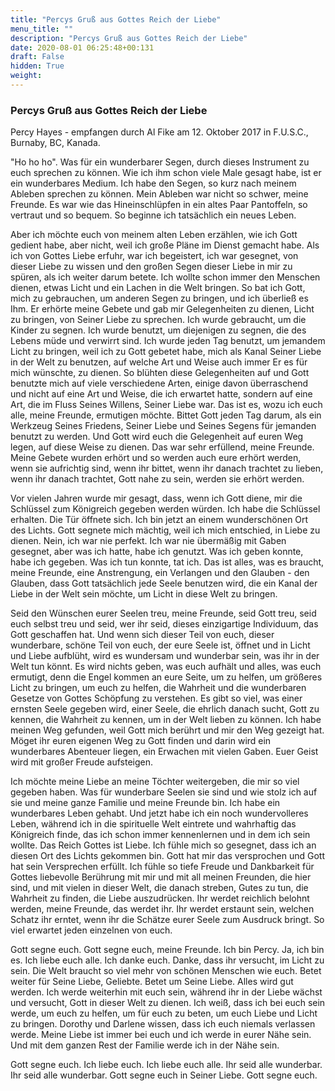 ```yaml
---
title: "Percys Gruß aus Gottes Reich der Liebe"
menu_title: ""
description: "Percys Gruß aus Gottes Reich der Liebe"
date: 2020-08-01 06:25:48+00:131
draft: False
hidden: True
weight:
---
```

### Percys Gruß aus Gottes Reich der Liebe

Percy Hayes - empfangen durch Al Fike am 12. Oktober 2017 in F.U.S.C., Burnaby, BC, Kanada.

"Ho ho ho". Was für ein wunderbarer Segen, durch dieses Instrument zu euch sprechen zu können. Wie ich ihm schon viele Male gesagt habe, ist er ein wunderbares Medium. Ich habe den Segen, so kurz nach meinem Ableben sprechen zu können. Mein Ableben war nicht so schwer, meine Freunde. Es war wie das Hineinschlüpfen in ein altes Paar Pantoffeln, so vertraut und so bequem. So beginne ich tatsächlich ein neues Leben.

Aber ich möchte euch von meinem alten Leben erzählen, wie ich Gott gedient habe, aber nicht, weil ich große Pläne im Dienst gemacht habe. Als ich von Gottes Liebe erfuhr, war ich begeistert, ich war gesegnet, von dieser Liebe zu wissen und den großen Segen dieser Liebe in mir zu spüren, als ich weiter darum betete. Ich wollte schon immer den Menschen dienen, etwas Licht und ein Lachen in die Welt bringen. So bat ich Gott, mich zu gebrauchen, um anderen Segen zu bringen, und ich überließ es Ihm. Er erhörte meine Gebete und gab mir Gelegenheiten zu dienen, Licht zu bringen, von Seiner Liebe zu sprechen. Ich wurde gebraucht, um die Kinder zu segnen. Ich wurde benutzt, um diejenigen zu segnen, die des Lebens müde und verwirrt sind. Ich wurde jeden Tag benutzt, um jemandem Licht zu bringen, weil ich zu Gott gebetet habe, mich als Kanal Seiner Liebe in der Welt zu benutzen, auf welche Art und Weise auch immer Er es für mich wünschte, zu dienen. So blühten diese Gelegenheiten auf und Gott benutzte mich auf viele verschiedene Arten, einige davon überraschend und nicht auf eine Art und Weise, die ich erwartet hatte, sondern auf eine Art, die im Fluss Seines Willens, Seiner Liebe war. Das ist es, wozu ich euch alle, meine Freunde, ermutigen möchte. Bittet Gott jeden Tag darum, als ein Werkzeug Seines Friedens, Seiner Liebe und Seines Segens für jemanden benutzt zu werden. Und Gott wird euch die Gelegenheit auf euren Weg legen, auf diese Weise zu dienen. Das war sehr erfüllend, meine Freunde. Meine Gebete wurden erhört und so werden auch eure erhört werden, wenn sie aufrichtig sind, wenn ihr bittet, wenn ihr danach trachtet zu lieben, wenn ihr danach trachtet, Gott nahe zu sein, werden sie erhört werden.

Vor vielen Jahren wurde mir gesagt, dass, wenn ich Gott diene, mir die Schlüssel zum Königreich gegeben werden würden. Ich habe die Schlüssel erhalten. Die Tür öffnete sich. Ich bin jetzt an einem wunderschönen Ort des Lichts. Gott segnete mich mächtig, weil ich mich entschied, in Liebe zu dienen. Nein, ich war nie perfekt. Ich war nie übermäßig mit Gaben gesegnet, aber was ich hatte, habe ich genutzt. Was ich geben konnte, habe ich gegeben. Was ich tun konnte, tat ich. Das ist alles, was es braucht, meine Freunde, eine Anstrengung, ein Verlangen und den Glauben - den Glauben, dass Gott tatsächlich jede Seele benutzen wird, die ein Kanal der Liebe in der Welt sein möchte, um Licht in diese Welt zu bringen.

Seid den Wünschen eurer Seelen treu, meine Freunde, seid Gott treu, seid euch selbst treu und seid, wer ihr seid, dieses einzigartige Individuum, das Gott geschaffen hat. Und wenn sich dieser Teil von euch, dieser wunderbare, schöne Teil von euch, der eure Seele ist, öffnet und in Licht und Liebe aufblüht, wird es wundersam und wunderbar sein, was ihr in der Welt tun könnt. Es wird nichts geben, was euch aufhält und alles, was euch ermutigt, denn die Engel kommen an eure Seite, um zu helfen, um größeres Licht zu bringen, um euch zu helfen, die Wahrheit und die wunderbaren Gesetze von Gottes Schöpfung zu verstehen. Es gibt so viel, was einer ernsten Seele gegeben wird, einer Seele, die ehrlich danach sucht, Gott zu kennen, die Wahrheit zu kennen, um in der Welt lieben zu können. Ich habe meinen Weg gefunden, weil Gott mich berührt und mir den Weg gezeigt hat. Möget ihr euren eigenen Weg zu Gott finden und darin wird ein wunderbares Abenteuer liegen, ein Erwachen mit vielen Gaben. Euer Geist wird mit großer Freude aufsteigen.

Ich möchte meine Liebe an meine Töchter weitergeben, die mir so viel gegeben haben. Was für wunderbare Seelen sie sind und wie stolz ich auf sie und meine ganze Familie und meine Freunde bin. Ich habe ein wunderbares Leben gehabt. Und jetzt habe ich ein noch wundervolleres Leben, während ich in die spirituelle Welt eintrete und wahrhaftig das Königreich finde, das ich schon immer kennenlernen und in dem ich sein wollte. Das Reich Gottes ist Liebe. Ich fühle mich so gesegnet, dass ich an diesen Ort des Lichts gekommen bin. Gott hat mir das versprochen und Gott hat sein Versprechen erfüllt. Ich fühle so tiefe Freude und Dankbarkeit für Gottes liebevolle Berührung mit mir und mit all meinen Freunden, die hier sind, und mit vielen in dieser Welt, die danach streben, Gutes zu tun, die Wahrheit zu finden, die Liebe auszudrücken. Ihr werdet reichlich belohnt werden, meine Freunde, das werdet ihr. Ihr werdet erstaunt sein, welchen Schatz ihr erntet, wenn ihr die Schätze eurer Seele zum Ausdruck bringt. So viel erwartet jeden einzelnen von euch.

Gott segne euch. Gott segne euch, meine Freunde. Ich bin Percy. Ja, ich bin es. Ich liebe euch alle. Ich danke euch. Danke, dass ihr versucht, im Licht zu sein. Die Welt braucht so viel mehr von schönen Menschen wie euch. Betet weiter für Seine Liebe, Geliebte. Betet um Seine Liebe. Alles wird gut werden. Ich werde weiterhin mit euch sein, während ihr in der Liebe wächst und versucht, Gott in dieser Welt zu dienen. Ich weiß, dass ich bei euch sein werde, um euch zu helfen, um für euch zu beten, um euch Liebe und Licht zu bringen. Dorothy und Darlene wissen, dass ich euch niemals verlassen werde. Meine Liebe ist immer bei euch und ich werde in eurer Nähe sein. Und mit dem ganzen Rest der Familie werde ich in der Nähe sein.

Gott segne euch. Ich liebe euch. Ich liebe euch alle. Ihr seid alle wunderbar. Ihr seid alle wunderbar. Gott segne euch in Seiner Liebe. Gott segne euch.
